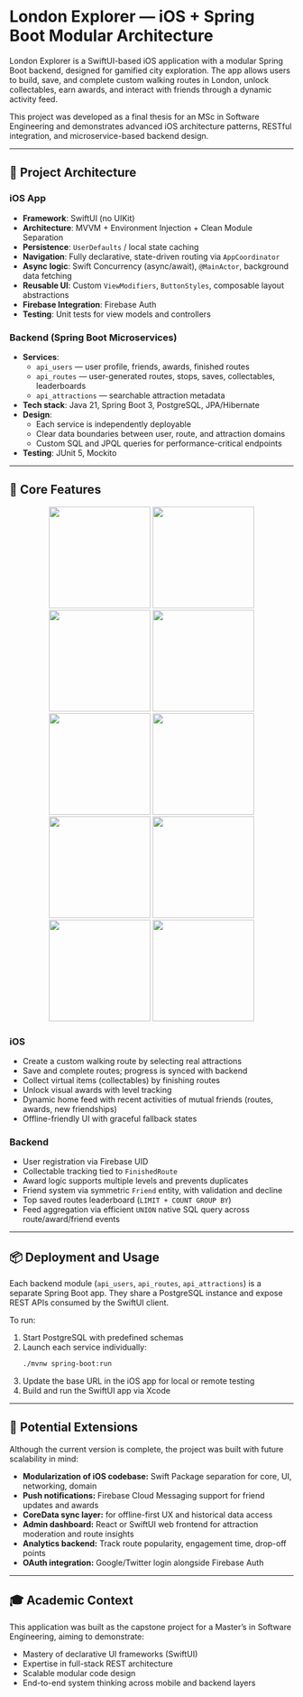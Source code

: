 # London Explorer — iOS + Spring Boot Modular Architecture

London Explorer is a SwiftUI-based iOS application with a modular Spring Boot backend, designed for gamified city exploration. The app allows users to build, save, and complete custom walking routes in London, unlock collectables, earn awards, and interact with friends through a dynamic activity feed.

This project was developed as a final thesis for an MSc in Software Engineering and demonstrates advanced iOS architecture patterns, RESTful integration, and microservice-based backend design.

---

## 🧩 Project Architecture

### iOS App
- **Framework**: SwiftUI (no UIKit)
- **Architecture**: MVVM + Environment Injection + Clean Module Separation
- **Persistence**: `UserDefaults` / local state caching
- **Navigation**: Fully declarative, state-driven routing via `AppCoordinator`
- **Async logic**: Swift Concurrency (async/await), `@MainActor`, background data fetching
- **Reusable UI**: Custom `ViewModifiers`, `ButtonStyles`, composable layout abstractions
- **Firebase Integration**: Firebase Auth
- **Testing**: Unit tests for view models and controllers

### Backend (Spring Boot Microservices)
- **Services**:
  - `api_users` — user profile, friends, awards, finished routes
  - `api_routes` — user-generated routes, stops, saves, collectables, leaderboards
  - `api_attractions` — searchable attraction metadata
- **Tech stack**: Java 21, Spring Boot 3, PostgreSQL, JPA/Hibernate
- **Design**:
  - Each service is independently deployable
  - Clear data boundaries between user, route, and attraction domains
  - Custom SQL and JPQL queries for performance-critical endpoints
- **Testing**: JUnit 5, Mockito

---

## 🚀 Core Features

<p align="center">
  <img src="Screenshots/1_login.png" width="180"/>
  <img src="Screenshots/18_onRouteBanner.png" width="180"/>
  <img src="Screenshots/8_myProfile.png" width="180"/>
  <img src="Screenshots/9_userAwards.png" width="180"/>
  <img src="Screenshots/14_routeMap.png" width="180"/>
  <img src="Screenshots/17_onRoute.png" width="180"/>
  <img src="Screenshots/20_foundCollectable.png" width="180"/>
  <img src="Screenshots/22_award.png" width="180"/>
  <img src="Screenshots/24_createRouteProcess_2.png" width="180"/>
  <img src="Screenshots/25_chooseAttractions.png" width="180"/>
</p>

### iOS
- Create a custom walking route by selecting real attractions
- Save and complete routes; progress is synced with backend
- Collect virtual items (collectables) by finishing routes
- Unlock visual awards with level tracking
- Dynamic home feed with recent activities of mutual friends (routes, awards, new friendships)
- Offline-friendly UI with graceful fallback states

### Backend
- User registration via Firebase UID
- Collectable tracking tied to `FinishedRoute`
- Award logic supports multiple levels and prevents duplicates
- Friend system via symmetric `Friend` entity, with validation and decline
- Top saved routes leaderboard (`LIMIT + COUNT GROUP BY`)
- Feed aggregation via efficient `UNION` native SQL query across route/award/friend events

---

## 📦 Deployment and Usage

Each backend module (`api_users`, `api_routes`, `api_attractions`) is a separate Spring Boot app. They share a PostgreSQL instance and expose REST APIs consumed by the SwiftUI client.

To run:
1. Start PostgreSQL with predefined schemas
2. Launch each service individually:
   ```bash
   ./mvnw spring-boot:run
3. Update the base URL in the iOS app for local or remote testing
4. Build and run the SwiftUI app via Xcode

---

## 🔭 Potential Extensions
Although the current version is complete, the project was built with future scalability in mind:
- **Modularization of iOS codebase:** Swift Package separation for core, UI, networking, domain
- **Push notifications:** Firebase Cloud Messaging support for friend updates and awards
- **CoreData sync layer:** for offline-first UX and historical data access
- **Admin dashboard:** React or SwiftUI web frontend for attraction moderation and route insights
- **Analytics backend:** Track route popularity, engagement time, drop-off points
- **OAuth integration:** Google/Twitter login alongside Firebase Auth

---

## 🎓 Academic Context
This application was built as the capstone project for a Master’s in Software Engineering, aiming to demonstrate:
- Mastery of declarative UI frameworks (SwiftUI)
- Expertise in full-stack REST architecture
- Scalable modular code design
- End-to-end system thinking across mobile and backend layers
